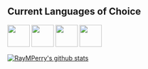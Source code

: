 ## Current Languages of Choice
[<img src="https://ih1.redbubble.net/image.316760221.5828/flat,800x800,075,f.jpg" width="50px" />][javascript]
[<img src="https://upload.wikimedia.org/wikipedia/commons/thumb/0/08/EmacsIcon.svg/1024px-EmacsIcon.svg.png" width="50px" />][elisp]
[<img src="https://upload.wikimedia.org/wikipedia/commons/thumb/8/88/At_sign.svg/1024px-At_sign.svg.png" width="50px" />][txr]
[<img src="https://upload.wikimedia.org/wikipedia/commons/thumb/d/d5/Rust_programming_language_black_logo.svg/1024px-Rust_programming_language_black_logo.svg.png" width="50px" />][rust]

[![RayMPerry's github stats](https://github-readme-stats.vercel.app/api?username=RayMPerry)](https://github.com/anuraghazra/github-readme-stats)

[javascript]: https://developer.mozilla.org/en-US/docs/Web/JavaScript
[haxe]: https://haxe.org
[raku]: https://raku.org
[elisp]: https://www.gnu.org/software/emacs/manual/html_node/elisp/
[rust]: https://rust-lang.org
[typescript]: https://typescriptlang.org
[godot]: https://godotengine.org
[txr]: http://nongnu.org/txr
[nim]: https://nim-lang.org
